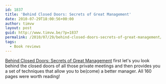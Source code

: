 ```yaml
---
id: 1837
title: 'Behind Closed Doors: Secrets of Great Management'
date: 2010-07-29T18:00:56+00:00
author: timvw
layout: post
guid: http://www.timvw.be/?p=1837
permalink: /2010/07/29/behind-closed-doors-secrets-of-great-management/
tags:
  - Book reviews
---
```

[Behind Closed Doors: Secrets of Great Management](http://www.pragprog.com/titles/rdbcd/behind-closed-doors) first let's you look behind the closed doors of all those private meetings and then provides you a set of techniques that allow you to be(come) a better manager. All 160 pages were worth reading!
